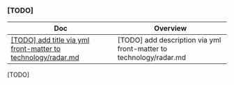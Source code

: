 ### [TODO]

<!-- prettier-ignore-start -->
<!-- start_toc -->
| Doc | Overview |
|--|--|
| [[TODO] add title via yml front-matter to technology/radar.md](/technology/radar.md#readme) | [TODO] add description via yml front-matter to technology/radar.md |
<!-- end_toc -->
<!-- prettier-ignore-end -->

[TODO]